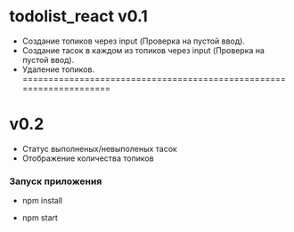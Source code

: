 # todolist_react v0.1

* Создание топиков через input (Проверка на пустой ввод).
* Создание тасок в каждом из топиков через input (Проверка на пустой ввод).
* Удаление топиков.
====================================================================
# v0.2 

* Статус выполненых/невыполеных тасок
* Отображение количества топиков

### Запуск приложения

* npm install

* npm start
